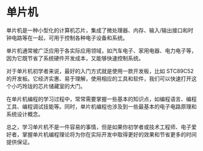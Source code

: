 # 单片机
单片机是一种小型化的计算机芯片，集成了微处理器、内存、输入/输出接口和时钟电路等在一起，可用于控制各种电子设备和系统。

单片机通常被广泛应用于各实际应用领域，如汽车电子、家用电器、电力电子等，因为它既节省了系统硬件开发成本，又能够快速控制系统。

对于单片机初学者来说，最好的入门方式就是使用一款开发板，比如 STC89C52 的开发板。它经济实惠、易于理解，使用相应的工具和软件，我们可以快速打开这个小巧玲珑的芯片储藏室的大门。

在单片机编程的学习过程中，常常需要掌握一些基本的知识点，如编程语言、编程工具、编程调试技能等。同时，单片机编程也涉及到一些最基本的电子电路原理和系统设计概念。

总之，学习单片机不是一件容易的事情，但是如果你初学者或技术工程师、电子爱好者，掌握单片机编程理论将为你在实际开发中取得更好的效果和节省更多的时间提供保证。